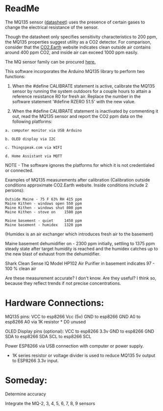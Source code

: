 # ReadMe
  The MQ135 sensor ([datasheet](https://www.olimex.com/Products/Components/Sensors/Gas/SNS-MQ135/resources/SNS-MQ135.pdf)) uses the presence of certain gases to change the electrical resistance of the sensor.  
  
  Though the datasheet only specifies sensitivity characteristics to 200 ppm, the MQ135 properties suggest utility as a CO2 detector.  For comparison, consider that the [CO2.Earth](co2.earth) website indicates clean outside air contains around 400 ppm CO2, and 
  inside air can exceed 1000 ppm easily.
  
  The MQ sensor family can be procured [here.](https://www.amazon.com/dp/B0978KXFCQ/ref=sspa_dk_detail_1?pd_rd_i=B0978KXFCQ&pd_rd_w=Rdxbx&content-id=amzn1.sym.8c2f9165-8e93-42a1-8313-73d3809141a2&pf_rd_p=8c2f9165-8e93-42a1-8313-73d3809141a2&pf_rd_r=3DREN4AM4GMVXSB16463&pd_rd_wg=sWHBk&pd_rd_r=c1e97e35-5eb3-4f6e-9ffd-abd54153791b&s=industrial&sp_csd=d2lkZ2V0TmFtZT1zcF9kZXRhaWw&th=1)
 
  This software incorporates the Arduino MQ135 library to perform two functions:
  
  1. When the #define CALIBRATE statement is active, calibrate the MQ135 sensor by running the system outdoors for a couple hours
     to attain a reference resistance R0 for fresh air.  Replace the number in the software statement '#define RZERO 51.5' with the new value.
           
  2. When the #define CALIBRATE statement is inactivated by commenting it out, read the MQ135 sensor and report the CO2 ppm data on the following platforms:
  
    a. computer monitor via USB Arduino
  
    b. OLED display via I2C
  
    c. Thingspeak.com via WIFI
  
    d. Home Assistant via MQTT

  NOTE - The software ignores the platforms for which it is not credentialed or connected.

Examples of MQ135 measurements after calibration (Calibration outside conditions approximate CO2.Earth website. Inside conditions include 2 persons):

    Outside Maine - 75 F 63% RH 415 ppm 
    Maine Kithen - windows open 550 ppm
    Maine Kithen - windows shut 800 ppm
    Maine Kithen - stove on    1500 ppm     
    
    Maine basement - quiet     1450 ppm
    Maine basement - humidex   1320 ppm 

(Humidex is an air exchanger which introduces fresh air to the basement)

Maine basement dehumidifier on - 2300 ppm initially, settling to 1375 ppm steady state after target humidity is reached and the humidex catches up to the new blast of exhaust from the dehumidifier.
    
Shark Clean Sense IQ Model HP102 Air Purifier in basement indicates 97 - 100 % clean air    

Are these measurement accurate?  I don't know.  Are they useful? I think so, because they reflect trends if not precise concentrations.  

# Hardware Connections:

MQ135 pins:
  VCC to esp8266 Vcc (5v)
  GND to esp8266 GND
  A0 to esp8266 A0 via 1K resistor *
  D0 unused

OLED Display pins (optional):
  VCC to esp8266 3.3v 
  GND to esp8266 GND
  SDA to esp8266 SDA
  SCL to esp8266 SCL

Power ESP8266 via USB connection with computer or power supply.

* 1K series resistor or voltage divider is used to reduce MQ135 5v output to ESP8266 3.3v input.

# Someday:

Determine accuracy
    
Integrate the MQ-2, 3, 4, 5, 6, 7, 8, 9 sensors
